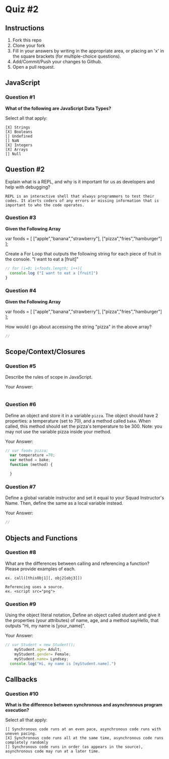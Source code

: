 # Quiz #2

## Instructions

1. Fork this repo
2. Clone your fork
3. Fill in your answers by writing in the appropriate area, or placing an 'x' in
the square brackets (for multiple-choice questions).
4. Add/Commit/Push your changes to Github.
5. Open a pull request.

## JavaScript

### Question #1

**What of the following are JavaScript Data Types?**

Select all that apply:
```
[X] Strings
[X] Booleans
[] Undefined
[] NaN
[X] Integers
[X] Arrays
[] Null
```

## Question #2

Explain what is a REPL, and why is it important for us as developers and help with debugging?

```text
REPL is an interactive shell that always programmers to test their codes. It alerts coders of any errors or missing information that is important to who the code operates.
```
### Question #3

**Given the Following Array**

var foods = [ ["apple","banana","strawberry"], ["pizza","fries","hamburger"] ];

Create a For Loop that outputs the following string for each piece of fruit in the console. "I want to eat a [fruit]"

```js
// for (i=0; i<foods.length; i++){
  console.log ("I want to eat a [fruit]")
}
```
### Question #4

**Given the Following Array**

var foods = [ ["apple","banana","strawberry"], ["pizza","fries","hamburger"] ];

How would I go about accessing the string "pizza" in the above array?

```js
//
```

## Scope/Context/Closures

### Question #5

Describe the rules of scope in JavaScript.

Your Answer:
```Scope is a way of writing code by breaking it down into the categories: Global and Local.
```

### Question #6

Define an object and store it in a variable `pizza`. The object should have 2
properties: a temperature (set to 70), and a method called `bake`. When called,
this method should set the pizza's temperature to be 300. Note: you may not use
the variable pizza inside your method.

Your Answer:
```js
// var food= pizza;
  var temperature =70;
  var method = bake;
  function (method) {

  }
```

### Question #7

Define a global variable instructor and set it equal to your Squad Instructor's Name. Then, define the same as a local variable instead.

Your Answer:
```js
//

```

## Objects and Functions

### Question #8

What are the differences between calling and referencing a function? Please provide examples of each.

```Calling substitutes an object for another object.
ex. call([thisObj1][, obj2[obj3]])

Referencing uses a source.
ex. <script src="png">
```
### Question #9

Using the object literal notation, Define an object called student and give it the properties (your attributes) of name, age, and a method sayHello, that outputs "Hi, my name is [your_name]".

Your Answer:
```js
// var Student = new Student();
    myStudent.age= Adult;
    myStudent.gender= Female;
    myStudent.name= Lyndsey;
  console.log("Hi, my name is [myStudent.name].")

```

## Callbacks

### Question #10

**What is the difference between synchronous and asynchronous program execution?**

Select all that apply:
```
[] Synchronous code runs at an even pace, asynchronous code runs with uneven pacing.
[X] Synchronous code runs all at the same time, asynchronous code runs completely randomly
[] Synchronous code runs in order (as appears in the source), asynchronous code may run at a later time.
```
